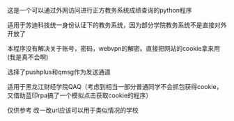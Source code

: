 这是一个可以通过外网访问进行正方教务系统成绩查询的python程序

适用于苏迪科技统一身份认证下的教务系统，因为部分学院教务系统不是直接对外开放了

本程序没有解决关于账号，密码，webvpn的解密。直接把网站的cookie拿来用(我是真不会啊)

选择了pushplus和qmsg作为发送通道

适用于黑龙江财经学院QAQ（考虑到相当一部分普通同学不会抓包获得cookie，又借助蓝印rpa搞了一个模拟点击获取cookie的程序）

仅供参考
改一改url应该可以用于类似情况的学校
